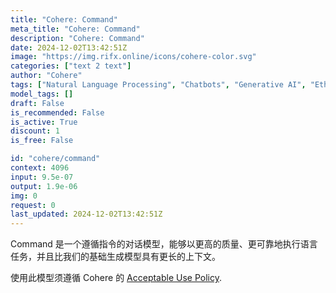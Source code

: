 ```yaml
---
title: "Cohere: Command"
meta_title: "Cohere: Command"
description: "Cohere: Command"
date: 2024-12-02T13:42:51Z
image: "https://img.rifx.online/icons/cohere-color.svg"
categories: ["text 2 text"]
author: "Cohere"
tags: ["Natural Language Processing", "Chatbots", "Generative AI", "Ethics", "Programming/Scripting"]
model_tags: []
draft: False
is_recommended: False
is_active: True
discount: 1
is_free: False

id: "cohere/command"
context: 4096
input: 9.5e-07
output: 1.9e-06
img: 0
request: 0
last_updated: 2024-12-02T13:42:51Z
---
```


Command 是一个遵循指令的对话模型，能够以更高的质量、更可靠地执行语言任务，并且比我们的基础生成模型具有更长的上下文。

使用此模型须遵循 Cohere 的 [Acceptable Use Policy](https://docs.cohere.com/docs/c4ai-acceptable-use-policy).

